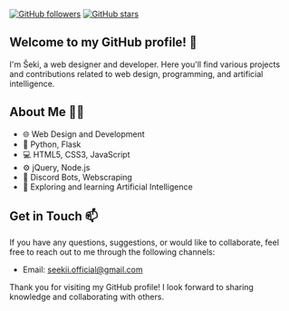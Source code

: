 [![GitHub followers](https://img.shields.io/github/followers/seekiii?style=social)](https://github.com/seekiii)
[![GitHub stars](https://img.shields.io/github/stars/seekiii?style=social)](https://github.com/seekiii)

## Welcome to my GitHub profile! 🌟

I'm Šeki, a web designer and developer. Here you'll find various projects and contributions related to web design, programming, and artificial intelligence.

## About Me 🙋‍♂️

- 🌐 Web Design and Development
- 🐍 Python, Flask
- 💻 HTML5, CSS3, JavaScript
- ⚙️ jQuery, Node.js
- 🤖 Discord Bots, Webscraping
- 🌱 Exploring and learning Artificial Intelligence

## Get in Touch 📫

If you have any questions, suggestions, or would like to collaborate, feel free to reach out to me through the following channels:

- Email: [seekii.official@gmail.com](mailto:seekii.official@gmail.com)

Thank you for visiting my GitHub profile! I look forward to sharing knowledge and collaborating with others.
